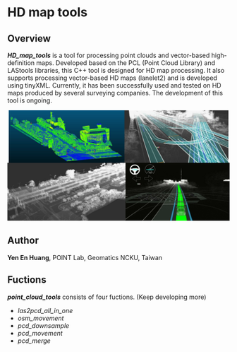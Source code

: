 # HD map tools

## Overview

***HD_map_tools*** is a tool for processing point clouds and vector-based high-definition maps. Developed based on the PCL (Point Cloud Library) and LAStools libraries, this C++ tool is designed for HD map processing. It also supports processing vector-based HD maps (lanelet2) and is developed using tinyXML. Currently, it has been successfully used and tested on HD maps produced by several surveying companies. The development of this tool is ongoing.

![hd_map_diagram](./imgs/hd_map_diagram.svg)

## Author

**Yen En Huang**, POINT Lab, Geomatics NCKU, Taiwan

## Fuctions

***point_cloud_tools*** consists of four fuctions. (Keep developing more)

* *las2pcd_all_in_one*
* *osm_movement*
* *pcd_downsample*
* *pcd_movement*
* *pcd_merge*

